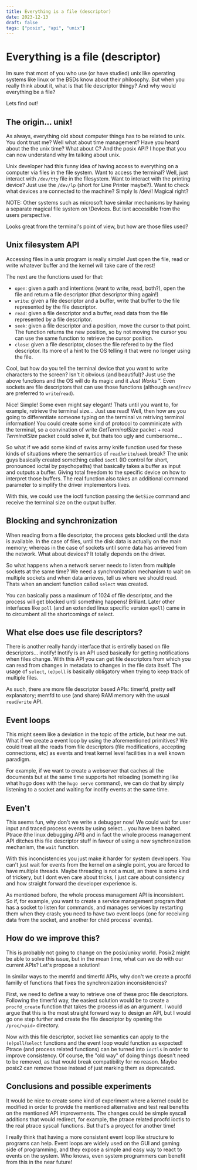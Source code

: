 ```yaml
---
title: Everything is a file (descriptor)
date: 2023-12-13
draft: false
tags: ["posix", "api", "unix"]
---
```


# Everything is a file (descriptor)

Im sure that most of you who use (or have studied) unix like operating systems like linux or the BSDs know about their philosophy. But when you really think about it, what is that file descriptor thingy? And why would everything be a file?

Lets find out!

## The origin... unix!
As always, everything old about computer things has to be related to unix. You dont trust me? Well what about time management? Have you heard about the the unix time? What about C? And the posix API? I hope that you can now understand why Im talking about unix.

Unix developer had this funny idea of having access to everything on a computer via files in the file system. Want to access the terminal? Well, just interact with `/dev/tty` file in the filesystem. Want to interact with the printing device? Just use the `/dev/lp` (short for Line Printer maybe?). Want to check what devices are connected to the machine? Simply ls /dev/! Magical right?

NOTE: Other systems such as microsoft have similar mechanisms by having a separate magical file system on \Devices. But isnt accessible from the users perspective.

Looks great from the terminal's point of view, but how are those files used?

## Unix filesystem API
Accessing files in a unix program is really simple! Just open the file, read or write whatever buffer and the kernel will take care of the rest!

The next are the functions used for that:
- `open`: given a path and intentions (want to write, read, both?), open the file and return a file descriptor (that descriptor thing again!)
- `write`: given a file descriptor and a buffer, write that buffer to the file represented by the file descriptor.
- `read`: given a file descriptor and a buffer, read data from the file represented by a file descriptor.
- `seek`: given a file descriptor and a position, move the cursor to that point. The function returns the new position, so by not moving the cursor you can use the same function to retrieve the cursor position.
- `close`: given a file descriptor, closes the file refered to by the filed descriptor. Its more of a hint to the OS telling it that were no longer using the file.

Cool, but how do you tell the terminal device that you want to write characters to the screen? Isn't it obvious (and beautiful)? Just use the above functions and the OS will do its magic and it *Just Works™*. Even sockets are file descriptors that can use those functions (although `send`/`recv` are preferred to `write`/`read`).

Nice! Simple! Some even might say elegant! Thats until you want to, for example, retrieve the terminal size... Just use read! Well, then how are you going to differentiate someone typing on the terminal vs retriving terminal information! You could create some kind of protocol to comminicate with the terminal, so a convination of write *GetTerminalSize* packet + read *TerminalSize* packet could solve it, but thats too ugly and cumbersome...

So what if we add some kind of swiss army knife function used for these kinds of situations where the semantics of `read`/`write`/`seek` break? The unix guys basically created something called `ioctl` (IO control for short, pronounced ioctal by psychopaths) that basically takes a buffer as input and outputs a buffer. Giving total freedom to the specific device on how to interpret those buffers. The real function also takes an additional command parameter to simplify the driver implementors lives.

With this, we could use the ioctl function passing the `GetSize` command and receive the terminal size on the output buffer.

## Blocking and synchronization
When reading from a file descriptor, the process gets blocked until the data is available. In the case of files, until the disk data is actually on the main memory; whereas in the case of sockets until some data has arrieved from the network. What about devices? It totally depends on the driver.

So what happens when a network server needs to listen from multiple sockets at the same time? We need a synchronization mechanism to wait on multiple sockets and when data arrieves, tell us where we should read. Thats when an ancient function called `select` was created.

You can basically pass a maximum of 1024 of file descriptor, and the process will get blocked until something happens! Briliant. Later other interfaces like `poll` (and an extended linux specific version `epoll`) came in to circumbent all the shortcomings of select.

## What else does use file descriptors?
There is another really handy interface that is entirelly based on file descriptors... inotify! Inotify is an API used basically for getting notifications when files change. With this API you can get file descriptors from which you can read from changes in metadata to changes in the file data itself. The usage of `select`, `(e)poll` is basically obligatory when trying to keep track of multiple files.

As such, there are more file descriptor based APIs: timerfd, pretty self explanatory; memfd to use (and share) RAM memory with the usual `read`/`write` API.

## Event loops
This might seem like a deviation in the topic of the article, but hear me out. What if we create a event loop by using the aforementioned primitives? We could treat all the reads from file descriptors (file modifications, accepting connections, etc) as events and treat kernel level facilities in a well known paradigm.

For example, if we want to create a webserver that caches all the documents but at the same time supports hot reloading (something like what hugo does with the `hugo serve` command), we can do that by simply listening to a socket and waiting for inotify events at the same time.

## Even't
This seems fun, why don't we write a debugger now! We could wait for user input and traced process events by using select... you have been baited. Ptrace (the linux debugging API) and in fact the whole process management API ditches this file descriptor stuff in favour of using a new synchronization mechanism, the `wait` function.

With this inconcistencies you just make it harder for system developers. You can't just wait for events from the kernel on a single point, you are forced to have multiple threads. Maybe threading is not a must, an there is some kind of trickery, but I dont even care about tricks, I just care about consistency and how straight forward the developer experience is.

As mentioned before, the whole process management API is inconsistent. So if, for example, you want to create a service management program that has a socket to listen for commands, and manages services by restarting them when they crash; you need to have two event loops (one for receiving data from the socket, and another for child process' events).

## How do we improve this?
This is probably not going to change on the posix/unixy world. Posix2 might be able to solve this issue, but in the mean time, what can we do with our current APIs? Let's propose a solution!

In similar ways to the memfd and timerfd APIs, why don't we create a procfd familly of functions that fixes the synchronization inconsistencies?

First, we need to define a way to retrieve one of these proc file descriptors. Following the timerfd way, the easiest solution would be to create a `procfd_create` function that takes the process id as an argument. I would argue that this is the most straight forward way to design an API, but I would go one step further and create the file descriptor by opening the `/proc/<pid>` directory.

Now with this file descriptor, socket like semantics can apply to the `(e)poll`/`select` functions and the event loop would function as expected! Ptrace (and process related functions) can be turned into `ioctls` in order to improve consistency. Of course, the "old way" of doing things doesn't need to be removed, as that would break compatibility for no reason. Maybe posix2 can remove those instead of just marking them as deprecated.

## Conclusions and possible experiments
It would be nice to create some kind of experiment where a kernel could be modified in order to provide the mentioned alternative and test real benefits on the mentioned API improvements. The changes could be simple syscall additions that would redirect, for example, the ptrace related procfd ioctls to the real ptrace syscall functions. But that's a proyect for another time!

I really think that having a more consistent event loop like structure to programs can help. Event loops are widely used on the GUI and gaming side of programming, and they expose a simple and easy way to react to events on the system. Who knows, even system programmers can benefit from this in the near future!